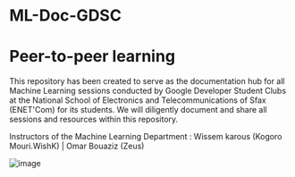 # ML-Doc-GDSC
# Peer-to-peer learning
This repository has been created to serve as the documentation hub for all Machine Learning sessions conducted by Google Developer Student Clubs at the National School of Electronics and Telecommunications of Sfax (ENET'Com) for its students. We will diligently document and share all sessions and resources within this repository.

Instructors of the Machine Learning Department : Wissem karous (Kogoro Mouri.WishK) | Omar Bouaziz (Zeus)

![image](https://github.com/wissemkarous/ML-Doc-GDSC/assets/115191512/8bdc451f-1310-4356-909c-b83f5bd13c57)
